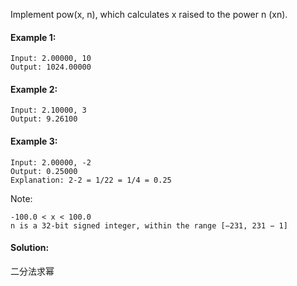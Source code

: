 Implement pow(x, n), which calculates x raised to the power n (xn).

#### Example 1:
```
Input: 2.00000, 10
Output: 1024.00000
```

#### Example 2:
```
Input: 2.10000, 3
Output: 9.26100
```

#### Example 3:
```
Input: 2.00000, -2
Output: 0.25000
Explanation: 2-2 = 1/22 = 1/4 = 0.25
```

Note:
```
-100.0 < x < 100.0
n is a 32-bit signed integer, within the range [−231, 231 − 1]
```

#### Solution:
二分法求幂
